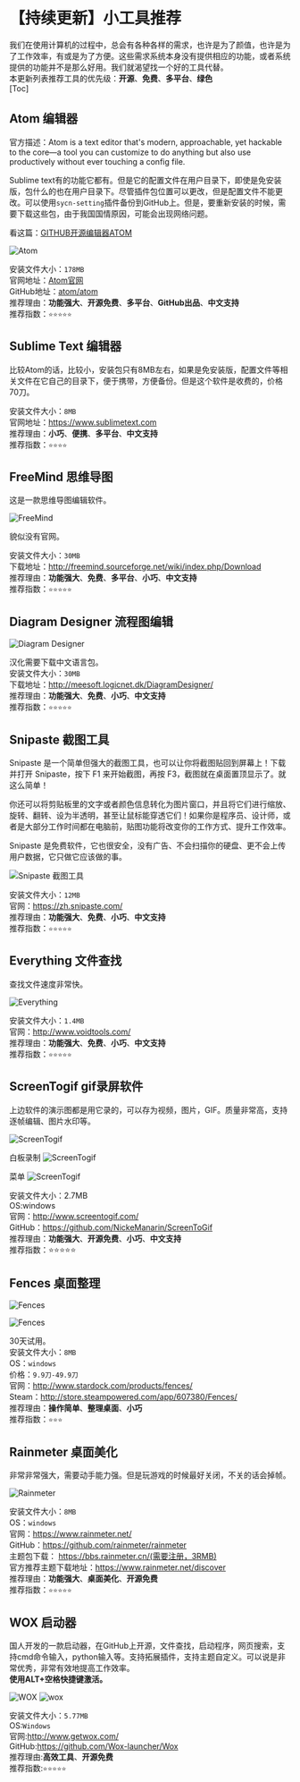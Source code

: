 # 【持续更新】小工具推荐

我们在使用计算机的过程中，总会有各种各样的需求，也许是为了颜值，也许是为了工作效率，有或是为了方便。这些需求系统本身没有提供相应的功能，或者系统提供的功能并不是那么好用。我们就渴望找一个好的工具代替。  
本更新列表推荐工具的优先级：**开源**、**免费**、**多平台**、**绿色**  
[Toc]

## Atom 编辑器

官方描述：Atom is a text editor that's modern, approachable, yet hackable to the core—a tool you can customize to do anything but also use productively without ever touching a config file.    

Sublime text有的功能它都有。但是它的配置文件在用户目录下，即使是免安装版，包什么的也在用户目录下。尽管插件包位置可以更改，但是配置文件不能更改。可以使用``sycn-setting``插件备份到GitHub上。但是，要重新安装的时候，需要下载这些包，由于我国国情原因，可能会出现网络问题。
  
看这篇：[GITHUB开源编辑器ATOM](http://www.pinnsvin.cn/wordpress/2016/05/20/github%E5%BC%80%E6%BA%90%E7%BC%96%E8%BE%91%E5%99%A8atom/) 

![Atom](img/atom.png)

安装文件大小：``178MB``  
官网地址：[Atom官网](https://atom.io/)  
GitHub地址：[atom/atom](https://github.com/atom/atom)  
推荐理由：**功能强大**、**开源免费**、**多平台**、**GitHub出品**、**中文支持**  
推荐指数：``⭐⭐⭐⭐⭐``

## Sublime Text 编辑器

比较Atom的话，比较小，安装包只有8MB左右，如果是免安装版，配置文件等相关文件在它自己的目录下，便于携带，方便备份。但是这个软件是收费的，价格70刀。  

安装文件大小：``8MB``  
官网地址：https://www.sublimetext.com  
推荐理由：**小巧**、**便携**、**多平台**、**中文支持**  
推荐指数：``⭐⭐⭐⭐``

## FreeMind 思维导图

这是一款思维导图编辑软件。

![FreeMind](img/freemind.gif)

貌似没有官网。 

安装文件大小：``30MB``  
下载地址：http://freemind.sourceforge.net/wiki/index.php/Download  
推荐理由：**功能强大**、**免费**、**多平台**、**小巧**、**中文支持**  
推荐指数：``⭐⭐⭐⭐⭐``

## Diagram Designer 流程图编辑  

![Diagram Designer](img/diagram.gif)

汉化需要下载中文语言包。  
安装文件大小：``30MB``  
下载地址：http://meesoft.logicnet.dk/DiagramDesigner/  
推荐理由：**功能强大**、**免费**、**小巧**、**中文支持**  
推荐指数：``⭐⭐⭐⭐⭐``

## Snipaste 截图工具

Snipaste 是一个简单但强大的截图工具，也可以让你将截图贴回到屏幕上！下载并打开 Snipaste，按下 F1 来开始截图，再按 F3，截图就在桌面置顶显示了。就这么简单！

你还可以将剪贴板里的文字或者颜色信息转化为图片窗口，并且将它们进行缩放、旋转、翻转、设为半透明，甚至让鼠标能穿透它们！如果你是程序员、设计师，或者是大部分工作时间都在电脑前，贴图功能将改变你的工作方式、提升工作效率。

Snipaste 是免费软件，它也很安全，没有广告、不会扫描你的硬盘、更不会上传用户数据，它只做它应该做的事。

![Snipaste 截图工具](img/snipaste.gif)

安装文件大小：``12MB``  
官网：https://zh.snipaste.com/  
推荐理由：**功能强大**、**免费**、**小巧**、**中文支持**  
推荐指数：``⭐⭐⭐⭐⭐``

## Everything 文件查找

查找文件速度非常快。

![Everything](img/everything.gif)

安装文件大小：``1.4MB``  
官网：http://www.voidtools.com/  
推荐理由：**功能强大**、**免费**、**小巧**、**中文支持**  
推荐指数：``⭐⭐⭐⭐⭐``

## ScreenTogif gif录屏软件

上边软件的演示图都是用它录的，可以存为视频，图片，GIF。质量非常高，支持逐帧编辑、图片水印等。

![ScreenTogif](img/screentogif.png)

白板录制
![ScreenTogif](img/screentogif.gif)

菜单
![ScreenTogif](img/screentogif1.gif)

安装文件大小：2.7MB  
OS:windows  
官网：http://www.screentogif.com/  
GitHub：https://github.com/NickeManarin/ScreenToGif   
推荐理由：**功能强大**、**开源免费**、**小巧**、**中文支持**  
推荐指数：⭐⭐⭐⭐⭐

## Fences 桌面整理

![Fences](img/fences.png)  

![Fences](img/fences1.png)

30天试用。  
安装文件大小：``8MB``  
OS：``windows``  
价格：``9.9刀-49.9刀``  
官网：http://www.stardock.com/products/fences/  
Steam：http://store.steampowered.com/app/607380/Fences/  
推荐理由：**操作简单**、**整理桌面**、**小巧**  
推荐指数：``⭐⭐⭐``

## Rainmeter 桌面美化

非常非常强大，需要动手能力强。但是玩游戏的时候最好关闭，不关的话会掉帧。

![Rainmeter](img/rainmeter.gif)

安装文件大小：``8MB``  
OS：``windows``   
官网：https://www.rainmeter.net/  
GitHub：https://github.com/rainmeter/rainmeter  
主题包下载：
https://bbs.rainmeter.cn/(需要注册，3RMB)  
官方推荐主题下载地址：https://www.rainmeter.net/discover  
推荐理由：**功能强大**、**桌面美化**、**开源免费**  
推荐指数：``⭐⭐⭐⭐⭐``

## WOX  启动器

国人开发的一款启动器，在GitHub上开源，文件查找，启动程序，网页搜索，支持cmd命令输入，python输入等。支持拓展插件，支持主题自定义。可以说是非常优秀，非常有效地提高工作效率。  
**使用ALT+空格快捷键激活。**

![WOX](img/wox.gif)
![wox](img/wox.png)

安装文件大小：``5.77MB``   
OS:``Windows``   
官网:http://www.getwox.com/    
GitHub:https://github.com/Wox-launcher/Wox    
推荐理由:**高效工具**、**开源免费**  
推荐指数:``⭐⭐⭐⭐⭐``  
